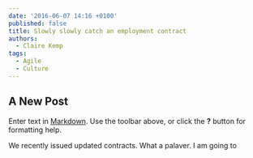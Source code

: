 ```yaml
---
date: '2016-06-07 14:16 +0100'
published: false
title: Slowly slowly catch an employment contract
authors:
  - Claire Kemp
tags:
  - Agile
  - Culture
---
```

## A New Post

Enter text in [Markdown](http://daringfireball.net/projects/markdown/). Use the toolbar above, or click the **?** button for formatting help.

We recently issued updated contracts. What a palaver. I am going to 
